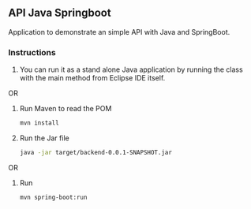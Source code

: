 ## API Java Springboot

Application to demonstrate an simple API with Java and SpringBoot.

### Instructions

1.  You can run it as a stand alone Java application by running the class with the main method from Eclipse IDE itself.


OR

1.  Run Maven to read the POM

    ```bash
    mvn install
    ```
2.  Run the Jar file

    ```bash
    java -jar target/backend-0.0.1-SNAPSHOT.jar
    ```
OR

1.  Run

    ```bash
    mvn spring-boot:run
    ```
